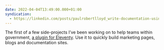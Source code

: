 ```yaml
---
date: 2022-04-04T13:49:00.000+01:00
syndication:
  - https://linkedin.com/posts/paulrobertlloyd_write-documentation-using-markdown-and-publish-activity-6916727827610435584-h1B3
---
```


The first of a few side-projects I’ve been working on to help teams within government, [a plugin for Eleventy](https://x-govuk.github.io/posts/govuk-eleventy-plugin/). Use it to quickly build marketing pages, blogs and documentation sites.
